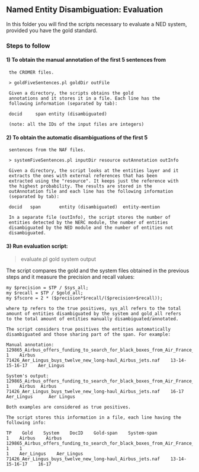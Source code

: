 ## Named Entity Disambiguation: Evaluation

In this folder you will find the scripts necessary to evaluate a NED
system, provided you have the gold standard.

### Steps to follow

#### 1) To obtain the manual annotation of the first 5 sentences from
     the CROMER files. 

     > goldFiveSentences.pl goldDir outFile

     Given a directory, the scripts obtains the gold
     annotations and it stores it in a file. Each line has the
     following information (separated by tab):

     docid     span	entity (disambiguated)

     (note: all the IDs of the input files are integers)

#### 2) To obtain the automatic disambiguations of the first 5
     sentences from the NAF files.

     > systemFiveSentences.pl inputDir resource outAnnotation outInfo

     Given a directory, the script looks at the entities layer and it
     extracts the ones with external references that has been
     extracted using the "resource". It keeps just the reference with
     the highest probability. The results are stored in the
     outAnnotation file and each line has the following information
     (separated by tab):

     docid	 span	    entity (disambiguated)	entity-mention

     In a separate file (outInfo), the script stores the number of
     entities detected by the NERC module, the number of entities
     disambiguated by the NED module and the number of entities not
     disambiguated.

#### 3) Run evaluation script:

   > evaluate.pl gold system output

   The script compares the gold and the system files obtained in the
   previous steps and it measure the precision and recall values:

    my $precision = $TP / $sys_all;
    my $recall = $TP / $gold_all;
    my $fscore = 2 * ($precision*$recall/($precision+$recall));

    where tp refers to the true positives, sys_all refers to the total
    amount of entities disambiguated by the system and gold_all refers
    to the total amount of entities manually disambiguated/annotated.

    The script considers true positives the entities automatically
    disambiguated and those sharing part of the span. For example:

    Manual annotation:
    129865_Airbus_offers_funding_to_search_for_black_boxes_from_Air_France_disaster.naf    1    Airbus
    71426_Aer_Lingus_buys_twelve_new_long-haul_Airbus_jets.naf    13-14-15-16-17    Aer_Lingus

    System's output:
    129865_Airbus_offers_funding_to_search_for_black_boxes_from_Air_France_disaster.naf    1    Airbus	Airbus
    71426_Aer_Lingus_buys_twelve_new_long-haul_Airbus_jets.naf    16-17    Aer_Lingus	   Aer Lingus

    Both examples are considered as true positives.

    The script stores this information in a file, each line having the following info:

    TP    Gold    System    DocID    Gold-span    System-span
    1    Airbus    Airbus    129865_Airbus_offers_funding_to_search_for_black_boxes_from_Air_France_disaster.naf    1    1
    1    Aer_Lingus    Aer_Lingus    71426_Aer_Lingus_buys_twelve_new_long-haul_Airbus_jets.naf    13-14-15-16-17    16-17
   
